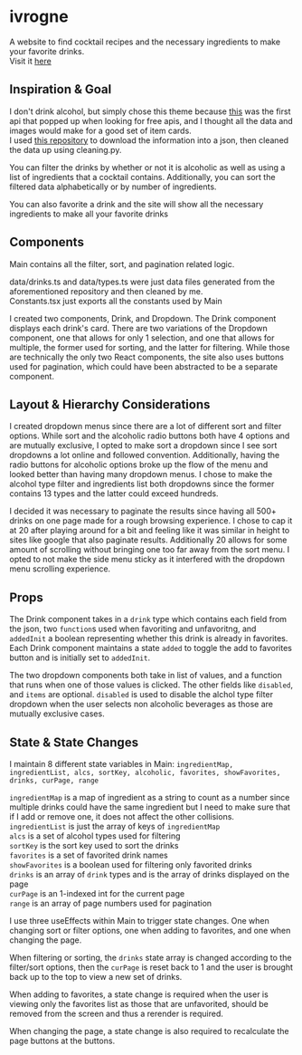 # ivrogne

A website to find cocktail recipes and the necessary ingredients to make your favorite drinks.  
Visit it [here](https://sombersheep77.github.io/ivrogne)

## Inspiration & Goal

I don't drink alcohol, but simply chose this theme because [this](https://www.thecocktaildb.com/api.php) was the first api that popped up when looking for free apis, and I thought all the data and images would make for a good set of item cards.  
I used [this repository](https://github.com/lauriharpf/thecocktaildb-downloader) to download the information into a json, then cleaned the data up using cleaning.py.

You can filter the drinks by whether or not it is alcoholic as well as using a list of ingredients that a cocktail contains. Additionally, you can sort the filtered data alphabetically or by number of ingredients.

You can also favorite a drink and the site will show all the necessary ingredients to make all your favorite drinks

## Components

Main contains all the filter, sort, and pagination related logic.

data/drinks.ts and data/types.ts were just data files generated from the aforementioned repository and then cleaned by me.  
Constants.tsx just exports all the constants used by Main

I created two components, Drink, and Dropdown. The Drink component displays each drink's card. There are two variations of the Dropdown component, one that allows for only 1 selection, and one that allows for multiple, the former used for sorting, and the latter for filtering. While those are technically the only two React components, the site also uses buttons used for pagination, which could have been abstracted to be a separate component.

## Layout & Hierarchy Considerations

I created dropdown menus since there are a lot of different sort and filter options. While sort and the alcoholic radio buttons both have 4 options and are mutually exclusive, I opted to make sort a dropdown since I see sort dropdowns a lot online and followed convention. Additionally, having the radio buttons for alcoholic options broke up the flow of the menu and looked better than having many dropdown menus. I chose to make the alcohol type filter and ingredients list both dropdowns since the former contains 13 types and the latter could exceed hundreds.

I decided it was necessary to paginate the results since having all 500+ drinks on one page made for a rough browsing experience. I chose to cap it at 20 after playing around for a bit and feeling like it was similar in height to sites like google that also paginate results. Additionally 20 allows for some amount of scrolling without bringing one too far away from the sort menu. I opted to not make the side menu sticky as it interfered with the dropdown menu scrolling experience.

## Props

The Drink component takes in a `drink` type which contains each field from the json, two `function`s used when favoriting and unfavoritng, and `addedInit` a boolean representing whether this drink is already in favorites. Each Drink component maintains a state `added` to toggle the add to favorites button and is initially set to `addedInit`.

The two dropdown components both take in list of values, and a function that runs when one of those values is clicked. The other fields like `disabled`, and `items` are optional. `disabled` is used to disable the alchol type filter dropdown when the user selects non alcoholic beverages as those are mutually exclusive cases.

## State & State Changes

I maintain 8 different state variables in Main: `ingredientMap, ingredientList, alcs, sortKey, alcoholic, favorites, showFavorites, drinks, curPage, range`

`ingredientMap` is a map of ingredient as a string to count as a number since multiple drinks could have the same ingredient but I need to make sure that if I add or remove one, it does not affect the other collisions.  
`ingredientList` is just the array of keys of `ingredientMap`  
`alcs` is a set of alcohol types used for filtering  
`sortKey` is the sort key used to sort the drinks  
`favorites` is a set of favorited drink names  
`showFavorites` is a boolean used for filtering only favorited drinks  
`drinks` is an array of `drink` types and is the array of drinks displayed on the page  
`curPage` is an 1-indexed int for the current page  
`range` is an array of page numbers used for pagination

I use three useEffects within Main to trigger state changes. One when changing sort or filter options, one when adding to favorites, and one when changing the page.

When filtering or sorting, the `drinks` state array is changed according to the filter/sort options, then the `curPage` is reset back to 1 and the user is brought back up to the top to view a new set of drinks.

When adding to favorites, a state change is required when the user is viewing only the favorites list as those that are unfavorited, should be removed from the screen and thus a rerender is required.

When changing the page, a state change is also required to recalculate the page buttons at the buttons.
